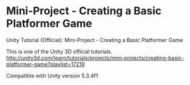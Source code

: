 # Mini-Project - Creating a Basic Platformer Game
Unity Tutorial (Official): Mini-Project - Creating a Basic Platformer Game

This is one of the Unity 3D official tutorials.
http://unity3d.com/learn/tutorials/projects/mini-projects/creating-basic-platformer-game?playlist=17219

Compatible with Unity version 5.3.4f1
